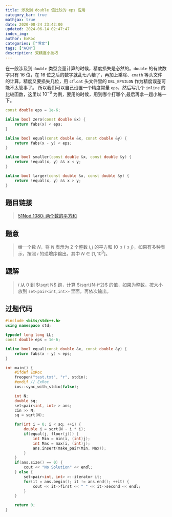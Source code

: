 ```yaml
---
title: 涉及到 double 值比较的 eps 应用
category_bar: true
mathjax: true
date: 2020-08-24 23:42:00
updated: 2024-06-14 02:47:47
index_img: 
author: ExRoc
categories: ["博文"]
tags: ["ACM"]
description: 双精度小技巧
---
```


在一般涉及到 `double` 类型变量计算的时候，精度损失是必然的。`double` 的有效数字只有 16 位，在 16 位之后的数字就乱七八糟了，再加上乘除、`cmath` 等头文件的计算，精度又要损失几位，用 `cfloat` 头文件里的 `DBL_EPSILON` 作为精度误差可能不太管事了。
所以我们可以自己设置一个精度常量 `eps`，然后写几个 `inline` 的比较函数，这里以 $10^{-6}$ 为例，要用的时候，用到哪个打哪个,最后再拿一题小练一下。

```c++
const double eps = 1e-6;

inline bool zero(const double &x) {
    return fabs(x) < eps;
}

inline bool equal(const double &x, const double &y) {
    return fabs(x - y) < eps;
}

inline bool smaller(const double &x, const double &y) {
    return !equal(x, y) && x < y;
}

inline bool larger(const double &x, const double &y) {
    return !equal(x, y) && x > y;
}
```

## 题目链接

> [51Nod 1080: 两个数的平方和](https://www.51nod.com/Challenge/Problem.html#problemId=1080)

## 题意

> 给一个数 $N$，将 $N$ 表示为 $2$ 个整数 $i,j$ 的平方和 $(0\leq i\leq j)$，如果有多种表示，按照 $i$ 的递增序输出。其中 $N\in[1,10^9]$。

## 题解

> $i$ 从 $0$ 到 $\sqrt N$ 跑，计算 $\sqrt{N-i^2}$ 的值，如果为整数，按大小放到 `set<pair<int,int>>` 里面，再依次输出。

## 过题代码

```c++
#include <bits/stdc++.h>
using namespace std;

typedef long long LL;
const double eps = 1e-6;

inline bool equal(const double &x, const double &y) {
    return fabs(x - y) < eps;
}

int main() {
    #ifdef ExRoc
    freopen("test.txt", "r", stdin);
    #endif // ExRoc
    ios::sync_with_stdio(false);

    int N;
    double sq;
    set<pair<int, int> > ans;
    cin >> N;
    sq = sqrt(N);

    for(int i = 0; i < sq; ++i) {
        double j = sqrt(N - i * i);
        if(equal(j, floor(j))) {
            int Min = min(i, (int)j);
            int Max = max(i, (int)j);
            ans.insert(make_pair(Min, Max));
        }
    }
    if(ans.size() == 0) {
        cout << "No Solution" << endl;
    } else {
        set<pair<int, int> >::iterator it;
        for(it = ans.begin(); it != ans.end(); ++it) {
            cout << it->first << " " << it->second << endl;
        }
    }

    return 0;
}
```